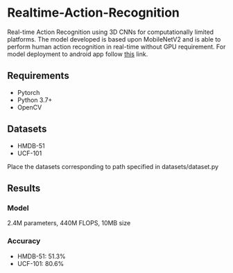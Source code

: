 # Realtime-Action-Recognition
Real-time Action Recognition using 3D CNNs for computationally limited platforms. The model developed is based upon MobileNetV2 and is able to perform human action recognition in real-time without GPU requirement.
For model deployment to android app follow <a href="https://github.com/mchhibber/HAR">this</a> link.

## Requirements
<ul><li>Pytorch</li>
<li>Python 3.7+</li>
<li> OpenCV </li>
</ul>

## Datasets
<ul>
<li> HMDB-51</li>
<li> UCF-101 </li>
</ul>
Place the datasets corresponding to path specified in datasets/dataset.py

## Results
### Model
2.4M parameters, 440M FLOPS, 10MB size 

### Accuracy
<ul>
<li> HMDB-51: 51.3%
<li> UCF-101: 80.6%
</ul>
